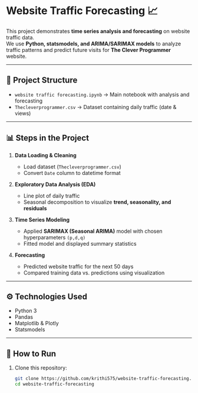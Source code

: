# Website Traffic Forecasting 📈  

This project demonstrates **time series analysis and forecasting** on website traffic data.  
We use **Python, statsmodels, and ARIMA/SARIMAX models** to analyze traffic patterns and predict future visits for **The Clever Programmer** website.  

---

## 📂 Project Structure
- `website traffic forecasting.ipynb` → Main notebook with analysis and forecasting  
- `Thecleverprogrammer.csv` → Dataset containing daily traffic (date & views)  

---

## 📊 Steps in the Project
1. **Data Loading & Cleaning**  
   - Load dataset (`Thecleverprogrammer.csv`)  
   - Convert `Date` column to datetime format  

2. **Exploratory Data Analysis (EDA)**  
   - Line plot of daily traffic  
   - Seasonal decomposition to visualize **trend, seasonality, and residuals**  

3. **Time Series Modeling**  
   - Applied **SARIMAX (Seasonal ARIMA)** model with chosen hyperparameters `(p,d,q)`  
   - Fitted model and displayed summary statistics  

4. **Forecasting**  
   - Predicted website traffic for the next 50 days  
   - Compared training data vs. predictions using visualization  

---

## ⚙️ Technologies Used
- Python 3  
- Pandas  
- Matplotlib & Plotly  
- Statsmodels  

---

## 🚀 How to Run
1. Clone this repository:
   ```bash
   git clone https://github.com/krithi575/website-traffic-forecasting.git
   cd website-traffic-forecasting
